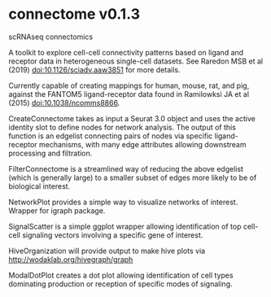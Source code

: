 # connectome v0.1.3

scRNAseq connectomics

A toolkit to explore cell-cell connectivity patterns based on ligand and receptor data in heterogeneous single-cell datasets. See Raredon MSB et al (2019) <doi:10.1126/sciadv.aaw3851> for more details.

Currently capable of creating mappings for human, mouse, rat, and pig, against the FANTOM5 ligand-receptor data found in Ramilowksi JA et al (2015) <doi:10.1038/ncomms8866>.

CreateConnectome takes as input a Seurat 3.0 object and uses the active identity slot to define nodes for network analysis. The output of this function is an edgelist connecting pairs of nodes via specific ligand-receptor mechanisms, with many edge attributes allowing downstream processing and filtration.

FilterConnectome is a streamlined way of reducing the above edgelist (which is generally large) to a smaller subset of edges more likely to be of biological interest.

NetworkPlot provides a simple way to visualize networks of interest.  Wrapper for igraph package.

SignalScatter is a simple ggplot wrapper allowing identification of top cell-cell signaling vectors involving a specific gene of interest.

HiveOrganization will provide output to make hive plots via http://wodaklab.org/hivegraph/graph

ModalDotPlot creates a dot plot allowing identification of cell types dominating production or reception of specific modes of signaling.
